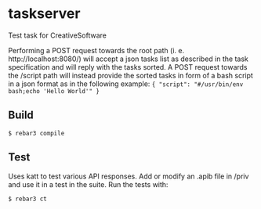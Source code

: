 taskserver
=====

Test task for CreativeSoftware

Performing a POST request towards the root path (i. e. http://localhost:8080/) will accept a json tasks list as described in the task specification and will reply with the tasks sorted.
A POST request towards the /script path will instead provide the sorted tasks in form of a bash script in a json format as in the following example:
`{
    "script": "#/usr/bin/env bash;echo 'Hello World'"
    }`

Build
-----

    $ rebar3 compile

Test
-----

Uses katt to test various API responses. Add or modify an .apib file in /priv and use it in a test in the suite.
Run the tests with:

    $ rebar3 ct
